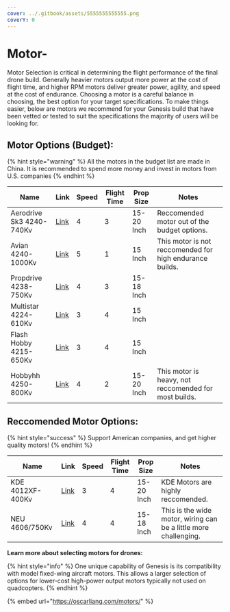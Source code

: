 ```yaml
---
cover: ../.gitbook/assets/5555555555555.png
coverY: 0
---
```


# Motor-

Motor Selection is critical in determining the flight performance of the final drone build. Generally heavier motors output more power at the cost of flight time, and higher RPM motors deliver greater power, agility, and speed at the cost of endurance. Choosing a motor is a careful balance in choosing, the best option for your target specifications. To make things easier, below are motors we recommend for your Genesis build that have been vetted or tested to suit the specifications the majority of users will be looking for.&#x20;

##

## Motor Options (Budget):

{% hint style="warning" %}
All the motors in the budget list are made in China. It is recommended to spend more money and invest in motors from U.S. companies
{% endhint %}

<table><thead><tr><th>Name</th><th>Link</th><th data-type="rating" data-max="5">Speed</th><th data-type="rating" data-max="5">Flight Time</th><th>Prop Size</th><th>Notes</th></tr></thead><tbody><tr><td>Aerodrive Sk3 4240-740Kv</td><td><a href="https://hobbyking.com/en_us/turnigy-aerodrive-sk3-4240-740kv-brushless-outrunner-motor.html">Link</a></td><td>4</td><td>3</td><td>15-20 Inch</td><td>Reccomended motor out of the budget options.</td></tr><tr><td>Avian 4240-1000Kv</td><td><a href="https://www.amazon.com/Specktrum-SPMXAM4675-4240-1000Kv-Outrunner-Brushless/dp/B00DJHESGI">Link</a></td><td>5</td><td>1</td><td>15 Inch</td><td>This motor is not reccomended for high endurance builds.</td></tr><tr><td>Propdrive 4238-750Kv</td><td><a href="https://hobbyking.com/en_us/propdrive-v2-4238-750kv-brushless-outrunner-motor.html">Link</a></td><td>4</td><td>3</td><td>15-18 Inch</td><td></td></tr><tr><td>Multistar 4224-610Kv</td><td><a href="https://hobbyking.com/en_us/turnigy-multistar-4225-610kv-16pole-multi-rotor-outrunner.html">Link</a></td><td>3</td><td>4</td><td>15 Inch</td><td></td></tr><tr><td>Flash Hobby 4215-650Kv</td><td><a href="https://www.amazon.com/FLASH-HOBBY-brushless-multirotor-multicopter/dp/B08LN1MJ7X?source=ps-sl-shoppingads-lpcontext&#x26;ref_=fplfs&#x26;psc=1&#x26;smid=AW16MM68RL9BH">Link</a></td><td>3</td><td>4</td><td>15 Inch</td><td></td></tr><tr><td>Hobbyhh 4250-800Kv</td><td><a href="https://www.amazon.com/DIAMONDDYNAMICS-Hobbyhh-Brushless-Banana-Aircraft/dp/B09BZ26W4W?source=ps-sl-shoppingads-lpcontext&#x26;ref_=fplfs&#x26;smid=A2J51FRQBEQBPP&#x26;th=1">Link</a></td><td>4</td><td>2</td><td>15-20 Inch</td><td>This motor is heavy, not reccomended for most builds.</td></tr></tbody></table>



## Reccomended Motor Options:

{% hint style="success" %}
Support American companies, and get higher quality motors!
{% endhint %}

<table><thead><tr><th>Name</th><th>Link</th><th data-type="rating" data-max="5">Speed</th><th data-type="rating" data-max="5">Flight Time</th><th>Prop Size</th><th>Notes</th></tr></thead><tbody><tr><td>KDE 4012XF-400Kv</td><td><a href="https://www.kdedirect.com/collections/uas-multi-rotor-brushless-motors/products/kde4012xf-400">Link</a></td><td>3</td><td>4</td><td>15-20 Inch</td><td>KDE Motors are highly reccomended.</td></tr><tr><td>NEU 4606/750Kv</td><td><a href="https://neuracing.us/product/4606-750kv/">Link</a></td><td>4</td><td>4</td><td>15-18 Inch</td><td>This is the wide motor, wiring can be a little more challenging.</td></tr></tbody></table>



**Learn more about selecting motors for drones:**

{% hint style="info" %}
One unique capability of Genesis is its compatibility with model fixed-wing aircraft motors. This allows a larger selection of options for lower-cost high-power output motors typically not used on quadcopters.&#x20;
{% endhint %}

{% embed url="https://oscarliang.com/motors/" %}

